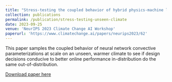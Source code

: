 ```yaml
---
title: "Stress-testing the coupled behavior of hybrid physics-machine learning climate simulations on an unseen, warmer climate"
collection: publications
permalink: /publication/stress-testing-unseen-climate
date: 2023-09-25
venue: 'NeurIPS 2023 Climate Change AI Workshop'
paperurl: 'https://www.climatechange.ai/papers/neurips2023/62'
---
```

This paper samples the coupled behavior of neural network convective parameterizations at scale on an unseen, warmer climate to see if design decisions conducive to better online performance in-distribution do the same out-of-distribution.

[Download paper here](https://s3.us-east-1.amazonaws.com/climate-change-ai/papers/neurips2023/62/paper.pdf)

